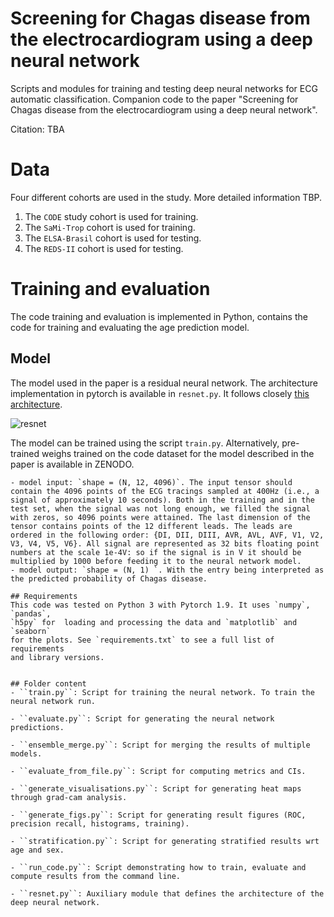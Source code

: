# Screening for Chagas disease from the electrocardiogram using a deep neural network

Scripts and modules for training and testing deep neural networks for ECG automatic classification.
Companion code to the paper "Screening for Chagas disease from the electrocardiogram using a deep neural network".

Citation:
TBA

# Data

Four different cohorts are used in the study. More detailed information TBP.

1. The `CODE` study cohort is used for training.
2. The `SaMi-Trop` cohort is used for training.
3. The `ELSA-Brasil` cohort is used for testing.
4. The `REDS-II` cohort is used for testing.

# Training and evaluation

The code training and evaluation is implemented in Python, contains
  the code for training and evaluating the age prediction model.

## Model

The model used in the paper is a residual neural network. The architecture implementation 
in pytorch is available in `resnet.py`. It follows closely 
[this architecture](https://www.nature.com/articles/s41467-020-15432-4).

![resnet](https://media.springernature.com/full/springer-static/image/art%3A10.1038%2Fs41467-020-15432-4/MediaObjects/41467_2020_15432_Fig3_HTML.png?as=webp)

The model can be trained using the script `train.py`. Alternatively, 
pre-trained weighs trained on the code dataset for the model described in the paper 
is available in ZENODO.
```
- model input: `shape = (N, 12, 4096)`. The input tensor should contain the 4096 points of the ECG tracings sampled at 400Hz (i.e., a signal of approximately 10 seconds). Both in the training and in the test set, when the signal was not long enough, we filled the signal with zeros, so 4096 points were attained. The last dimension of the tensor contains points of the 12 different leads. The leads are ordered in the following order: {DI, DII, DIII, AVR, AVL, AVF, V1, V2, V3, V4, V5, V6}. All signal are represented as 32 bits floating point numbers at the scale 1e-4V: so if the signal is in V it should be multiplied by 1000 before feeding it to the neural network model.
- model output: `shape = (N, 1) `. With the entry being interpreted as the predicted probability of Chagas disease.

## Requirements
This code was tested on Python 3 with Pytorch 1.9. It uses `numpy`, `pandas`, 
`h5py` for  loading and processing the data and `matplotlib` and `seaborn`
for the plots. See `requirements.txt` to see a full list of requirements
and library versions.


## Folder content
- ``train.py``: Script for training the neural network. To train the neural network run.

- ``evaluate.py``: Script for generating the neural network predictions.

- ``ensemble_merge.py``: Script for merging the results of multiple models.

- ``evaluate_from_file.py``: Script for computing metrics and CIs.

- ``generate_visualisations.py``: Script for generating heat maps through grad-cam analysis.

- ``generate_figs.py``: Script for generating result figures (ROC, precision recall, histograms, training).

- ``stratification.py``: Script for generating stratified results wrt age and sex.

- ``run_code.py``: Script demonstrating how to train, evaluate and compute results from the command line.

- ``resnet.py``: Auxiliary module that defines the architecture of the deep neural network.
